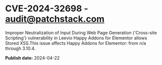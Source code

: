 # CVE-2024-32698 - audit@patchstack.com

Improper Neutralization of Input During Web Page Generation ('Cross-site Scripting') vulnerability in Leevio Happy Addons for Elementor allows Stored XSS.This issue affects Happy Addons for Elementor: from n/a through 3.10.4.



**Publish date:** 2024-04-22
